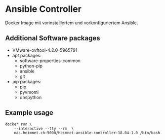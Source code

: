 # Ansible Controller

Docker Image mit vorinstalliertem und vorkonfiguriertem Ansible.


## Additional Software packages

- VMware-ovftool-4.2.0-5965791
- apt packages:
  - software-properties-common
  - python-pip
  - ansible
  - git
- pip packages:
  - pip
  - pyvmomi
  - dnspython


## Example usage

```
docker run \
    --interactive --tty --rm  \
    nas.heimnet.ch:5000/heimnet-ansible-controller:18.04-1.0 /bin/bash
```
